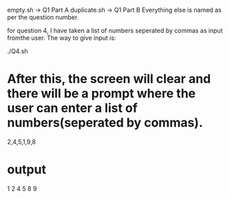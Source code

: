 empty.sh -> Q1 Part A
duplicate.sh -> Q1 Part B
Everything else is named as per the question number.

for question 4, I have taken a list of numbers seperated by commas as input fromthe user. The way to give input is:

./Q4.sh

# After this, the screen will clear and there will be a prompt where the user can enter a list of numbers(seperated by commas). 

2,4,5,1,9,8

# output

1 2 4 5 8 9

  
